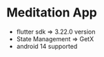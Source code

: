 # Meditation App

- flutter sdk => 3.22.0 version
- State Management => GetX
- android 14 supported
